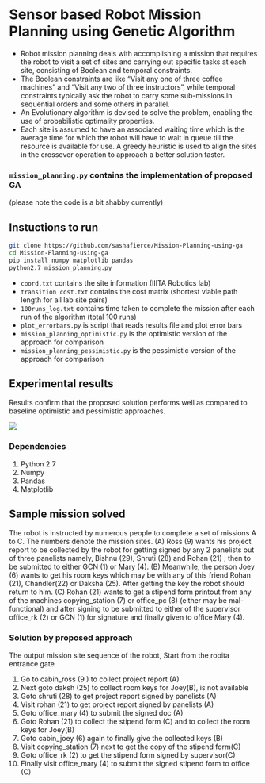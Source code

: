 # Sensor based Robot Mission Planning using Genetic Algorithm


- Robot mission planning deals with accomplishing a mission that requires the robot to visit a set of sites and carrying out specific tasks at each site, consisting of Boolean and temporal constraints. 
- The Boolean constraints are like “Visit any one of three coffee machines” and “Visit any two of three instructors”, while temporal constraints typically ask the robot to carry some sub-missions in sequential orders and some others in parallel.
- An Evolutionary algorithm is devised to solve the problem, enabling the use of probabilistic optimality properties. 
- Each site is assumed to have an associated waiting time which is the average time for which the robot will have to wait in queue till the resource is available for use. A greedy heuristic is used to align the sites in the crossover operation to approach a better solution faster. 

###  `mission_planning.py` contains the implementation of proposed GA 
(please note the code is a bit shabby currently)

## Instuctions to run

```bash 
git clone https://github.com/sashafierce/Mission-Planning-using-ga
cd Mission-Planning-using-ga
pip install numpy matplotlib pandas 
python2.7 mission_planning.py
```

- `coord.txt` contains the site information (IIITA Robotics lab)
- `transition cost.txt`  contains the cost matrix (shortest viable path length for all lab site pairs)
- `100runs_log.txt` contains time taken to complete the mission after each run of the algorithm (total 100 runs)
- `plot_errorbars.py` is script that reads results file and plot error bars
- `mission_planning_optimistic.py` is the optimistic version of the approach for comparison
- `mission_planning_pessimistic.py` is the pessimistic version of the approach for comparison

## Experimental results
 
 Results confirm that the proposed solution performs well as compared to baseline optimistic and pessimistic approaches.

<img src ="https://user-images.githubusercontent.com/18103181/49593378-6edba100-f999-11e8-804f-92d94542152e.jpg">


### Dependencies 
1. Python 2.7
2. Numpy
3. Pandas
4. Matplotlib

## Sample mission solved
The robot is instructed by numerous people to complete a set of missions A to C. The numbers denote the mission sites. (A) Ross (9) wants his project report to be collected by the robot for getting signed by any 2 panelists out of three panelists namely, Bishnu (29), Shruti (28) and Rohan (21) , then to be submitted to either GCN (1) or Mary (4). (B) Meanwhile, the person Joey (6) wants to get his room keys which may be with any of this friend Rohan (21), Chandler(22) or Daksha (25). After getting the key the robot should return to him. (C) Rohan (21)  wants to get a stipend form printout from any of the machines copying_station (7) or office_pc (8) (either may be mal-functional) and after signing to be submitted to either of the supervisor office_rk (2) or GCN (1) for signature and finally given to office Mary (4).

### Solution by proposed approach
The output mission site sequence of the robot, Start from the robita entrance gate
1.  Go to cabin_ross (9 )  to collect project report (A)
2.  Next goto daksh (25)  to collect room keys for Joey(B), is not available
3.  Goto shruti (28) to get project report signed by panelists (A) 
4.  Visit rohan (21) to get project report signed by panelists (A) 
5.  Goto office_mary (4) to submit the signed doc (A)
6. Goto Rohan (21) to collect the stipend form (C) and to collect the room keys for Joey(B)
7. Goto cabin_joey (6)  again to finally give the collected keys (B)
8. Visit copying_station (7)  next to get the copy of the stipend form(C)
9. Goto office_rk (2)  to get the stipend form signed by supervisor(C)
10. Finally visit office_mary (4)  to submit the signed stipend form to office (C)
